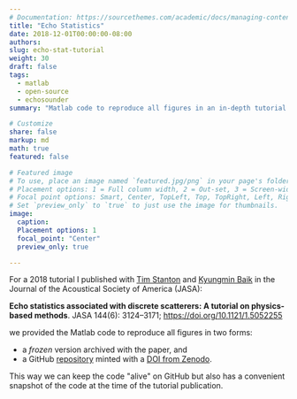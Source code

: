 ```yaml
---
# Documentation: https://sourcethemes.com/academic/docs/managing-content/
title: "Echo Statistics"
date: 2018-12-01T00:00:00-08:00
authors: 
slug: echo-stat-tutorial
weight: 30
draft: false
tags: 
  - matlab
  - open-source
  - echosounder
summary: "Matlab code to reproduce all figures in an in-depth tutorial on echo statistics."

# Customize
share: false
markup: md
math: true
featured: false

# Featured image
# To use, place an image named `featured.jpg/png` in your page's folder.
# Placement options: 1 = Full column width, 2 = Out-set, 3 = Screen-width
# Focal point options: Smart, Center, TopLeft, Top, TopRight, Left, Right, BottomLeft, Bottom, BottomRight
# Set `preview_only` to `true` to just use the image for thumbnails.
image:
  caption:
  Placement options: 1
  focal_point: "Center"
  preview_only: true

---
```


For a 2018 tutorial I published with
[Tim Stanton](https://www2.whoi.edu/staff/tstanton/) and
[Kyungmin Baik](https://www.linkedin.com/in/kyungmin-baik-098156149/) in
the Journal of the Acoustical Society of America (JASA):

**Echo statistics associated with discrete scatterers: A tutorial on physics-based methods**. JASA 144(6): 3124–3171; https://doi.org/10.1121/1.5052255

we provided the Matlab code to reproduce all figures in two forms:

- a _frozen_ version archived with the paper, and
- a GitHub [repository](https://github.com/leewujung/echo-stats-tutorial) minted with a [DOI from Zenodo](https://doi.org/10.5281/zenodo.2458776).

This way we can keep the code "alive" on GitHub but also has a convenient snapshot of the code at the time of the tutorial publication.

